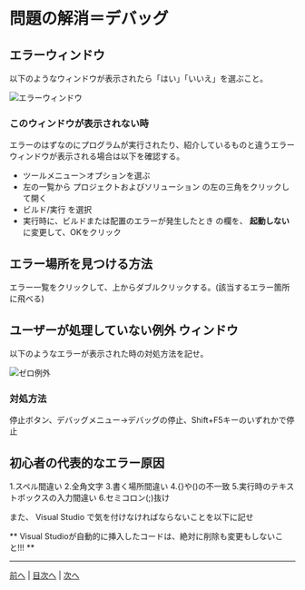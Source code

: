 # 問題の解消＝デバッグ

## エラーウィンドウ
以下のようなウィンドウが表示されたら「はい」「いいえ」を選ぶこと。

![エラーウィンドウ](imgs/0300.png)

### このウィンドウが表示されない時
エラーのはずなのにプログラムが実行されたり、紹介しているものと違うエラーウィンドウが表示される場合は以下を確認する。

- ツールメニュー＞オプションを選ぶ
- 左の一覧から プロジェクトおよびソリューション の左の三角をクリックして開く
- ビルド/実行 を選択
- 実行時に、ビルドまたは配置のエラーが発生したとき の欄を、 **起動しない** に変更して、OKをクリック


## エラー場所を見つける方法

エラー一覧をクリックして、上からダブルクリックする。(該当するエラー箇所に飛べる)

## ユーザーが処理していない例外 ウィンドウ
以下のようなエラーが表示された時の対処方法を記せ。

![ゼロ例外](imgs/0301.png)

### 対処方法

停止ボタン、デバッグメニュー->デバッグの停止、Shift+F5キーのいずれかで停止

## 初心者の代表的なエラー原因
1.スペル間違い
2.全角文字
3.書く場所間違い
4.{}や()の不一致
5.実行時のテキストボックスの入力間違い
6.セミコロン(;)抜け

また、 Visual Studio で気を付けなければならないことを以下に記せ

** Visual Studioが自動的に挿入したコードは、絶対に削除も変更もしないこと!!! **

---

[前へ](README.md#%E3%83%97%E3%83%AD%E3%82%B0%E3%83%A9%E3%83%9F%E3%83%B3%E3%82%B0%E3%81%AE%E8%82%9D) | [目次へ](README.md#%E7%9B%AE%E6%AC%A1) | [次へ](04.md)
